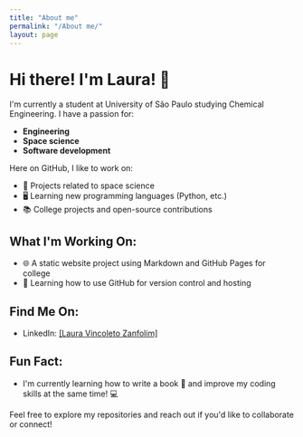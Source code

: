 ```yaml
---
title: "About me"
permalink: "/About me/"
layout: page
---
```


#  Hi there! I'm Laura! 👋

I'm currently a student at University of São Paulo studying Chemical Engineering. I have a passion for:
- **Engineering** 
- **Space science**
- **Software development**

Here on GitHub, I like to work on:
- 🚀 Projects related to space science
- 🖥️ Learning new programming languages (Python, etc.)
- 📚 College projects and open-source contributions

## What I'm Working On:
- 🌐 A static website project using Markdown and GitHub Pages for college
- 📝 Learning how to use GitHub for version control and hosting

## Find Me On:
- LinkedIn: [[Laura Vincoleto Zanfolim]](https://www.linkedin.com/in/laura-vincoleto-zanfolim-5a42361a2/)

## Fun Fact:
- I'm currently learning how to write a book 📕 and improve my coding skills at the same time! 💻

Feel free to explore my repositories and reach out if you'd like to collaborate or connect!
